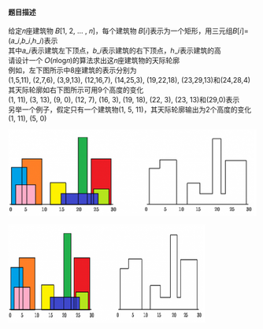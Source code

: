 #### 题目描述

给定𝑛座建筑物 𝐵[1, 2, … , 𝑛]，每个建筑物 𝐵[𝑖]表示为一个矩形，用三元组𝐵[𝑖]=(𝑎_𝑖,𝑏_𝑖,ℎ_𝑖)表示  
其中𝑎_𝑖表示建筑左下顶点，𝑏_𝑖表示建筑的右下顶点，ℎ_𝑖表示建筑的高  
请设计一个 𝑂(𝑛log𝑛)的算法求出这𝑛座建筑物的天际轮廓  
例如，左下图所示中8座建筑的表示分别为  
(1,5,11), (2,7,6), (3,9,13), (12,16,7), (14,25,3), (19,22,18), (23,29,13)和(24,28,4)  
其天际轮廓如右下图所示可用9个高度的变化  
(1, 11), (3, 13), (9, 0), (12, 7), (16, 3), (19, 18), (22, 3), (23, 13)和(29,0)表示  
另举一个例子，假定只有一个建筑物(1, 5, 11)，其天际轮廓输出为2个高度的变化(1, 11), (5, 0)

![](/Assets/DivideAndConquer%24outline_of_rec.png)  

<img src="/Assets/DivideAndConquer%24outline_of_rec.png" width="400" height="200" align="center">


